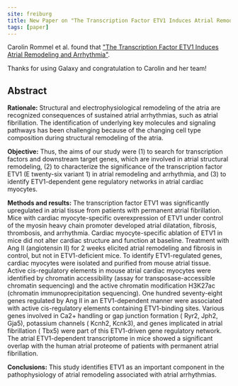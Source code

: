 ```yaml
---
site: freiburg
title: New Paper on "The Transcription Factor ETV1 Induces Atrial Remodeling and Arrhythmia."
tags: [paper]
---
```


Carolin Rommel et al. found that
["The Transcription Factor ETV1 Induces Atrial Remodeling and Arrhythmia"](https://doi.org/10.1161/CIRCRESAHA.118.313036).

Thanks for using Galaxy and congratulation to Carolin and her team!

## Abstract

**Rationale:** Structural and electrophysiological remodeling of the atria are recognized consequences of
sustained atrial arrhythmias, such as atrial fibrillation. The identification of underlying key molecules
and signaling pathways has been challenging because of the changing cell type composition during structural
remodeling of the atria.

**Objective:** Thus, the aims of our study were (1) to search for transcription factors and downstream
target genes, which are involved in atrial structural remodeling, (2) to characterize the significance
of the transcription factor ETV1 (E twenty-six variant 1) in atrial remodeling and arrhythmia, and (3)
to identify ETV1-dependent gene regulatory networks in atrial cardiac myocytes.

**Methods and results:** The transcription factor ETV1 was significantly upregulated in atrial tissue from patients with permanent
atrial fibrillation. Mice with cardiac myocyte-specific overexpression of ETV1 under control of the myosin
heavy chain promoter developed atrial dilatation, fibrosis, thrombosis, and arrhythmia. Cardiac myocyte-specific
ablation of ETV1 in mice did not alter cardiac structure and function at baseline.
Treatment with Ang II (angiotensin II) for 2 weeks elicited atrial remodeling
and fibrosis in control, but not in ETV1-deficient mice. To identify ETV1-regulated genes,
cardiac myocytes were isolated and purified from mouse atrial tissue. Active cis-regulatory
elements in mouse atrial cardiac myocytes were identified by chromatin accessibility
(assay for transposase-accessible chromatin sequencing) and the active chromatin modification
H3K27ac (chromatin immunoprecipitation sequencing). One hundred seventy-eight genes
regulated by Ang II in an ETV1-dependent manner were associated with active
cis-regulatory elements containing ETV1-binding sites.
Various genes involved in Ca2+ handling or gap junction formation
( Ryr2, Jph2, Gja5), potassium channels ( Kcnh2, Kcnk3), and genes implicated in atrial fibrillation
( Tbx5) were part of this ETV1-driven gene regulatory network. The atrial ETV1-dependent transcriptome
in mice showed a significant overlap with the human atrial proteome of patients with permanent atrial fibrillation.

**Conclusions:** This study identifies ETV1 as an important component in the pathophysiology
of atrial remodeling associated with atrial arrhythmias.
